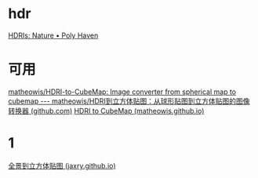# hdr
[HDRIs: Nature • Poly Haven](https://polyhaven.com/hdris/nature)
# 可用
[matheowis/HDRI-to-CubeMap: Image converter from spherical map to cubemap --- matheowis/HDRI到立方体贴图：从球形贴图到立方体贴图的图像转换器 (github.com)](https://github.com/matheowis/HDRI-to-CubeMap)
[HDRI to CubeMap (matheowis.github.io)](https://matheowis.github.io/HDRI-to-CubeMap/)
# 1

[全景到立方体贴图 (jaxry.github.io)](https://jaxry.github.io/panorama-to-cubemap/)
